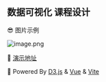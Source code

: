 ## 数据可视化 课程设计
😎 图片示例

![image.png](https://ivresse.top/api/img/2023-11-30-22-46-42818--db5732c9-7769-45f8-adca-4ff6d43ecd46.png)


🥰 [演示地址](https://datavis.ivresse.top/)

🤩 Powered By [D3.js](https://d3js.org/) & [Vue](https://cn.vuejs.org/) & [Vite](https://cn.vitejs.dev/)
